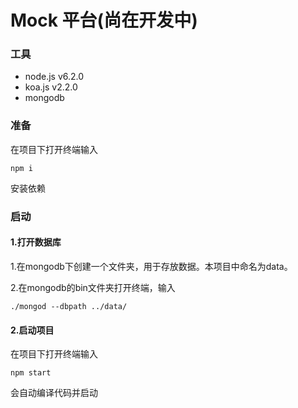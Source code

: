 # Mock 平台(尚在开发中)

### 工具
* node.js v6.2.0
* koa.js v2.2.0
* mongodb 

### 准备
在项目下打开终端输入
```
npm i
```
安装依赖

### 启动
#### 1.打开数据库
1.在mongodb下创建一个文件夹，用于存放数据。本项目中命名为data。

2.在mongodb的bin文件夹打开终端，输入
```
./mongod --dbpath ../data/
```
#### 2.启动项目
在项目下打开终端输入
```
npm start
```
会自动编译代码并启动
